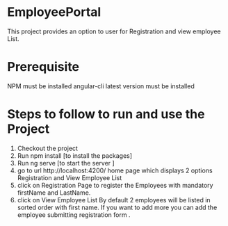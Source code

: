 # EmployeePortal

This project provides an option to user for Registration and view employee List.

# Prerequisite 
NPM must be installed
angular-cli latest version must be installed

# Steps to follow to run and use the Project

1. Checkout the project
2. Run npm install  [to install the packages]
3. Run ng serve  [to start the server ]
4. go to url http://localhost:4200/ home page which displays 2 options
 Registration and View Employee List
5. click on Registration Page to register the Employees with mandatory firstName and LastName.
6. click on View Employee List
By default 2 employees will be listed in sorted order with first name. If you want to add more you can add the employee submitting registration form .


